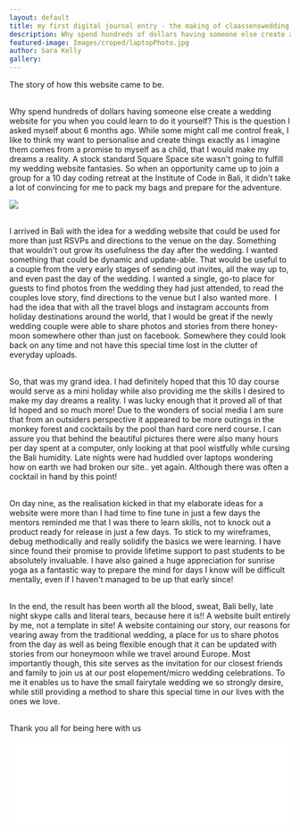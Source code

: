 ```yaml
---
layout: default
title: my first digital journal entry - the making of claassenswedding.com
description: Why spend hundreds of dollars having someone else create a wedding website for you when you could learn to do it yourself? This is the question I asked myself about 6 months ago. While some might call me control freak, I like to think my want to personalise and create things exactly as I imagine them comes from
featured-image: Images/croped/laptopPhoto.jpg
author: Sara Kelly
gallery: 
---
```

<section class="grid">
<div class=col-12>
<div class=col-8>
The story of how this website came to be.

<br> Why spend hundreds of dollars having someone else create a wedding website for you when you could learn to do it yourself? This is the question I asked myself about 6 months ago. While some might call me control freak, I like to think my want to personalise and create things exactly as I imagine them comes from a promise to myself as a child, that I would make my dreams a reality. A stock standard Square Space site wasn't going to fulfill my wedding website fantasies. So when an opportunity came up to join a group for a 10 day coding retreat at the Institute of Code in Bali, it didn't take a lot of convincing for me to pack my bags and prepare for the adventure.
</div> 

<div class=col-4>
<img src="{{featured-image}}" />
</div>

<br> I arrived in Bali with the idea for a wedding website that could be used for more than just RSVPs and directions to the venue on the day. Something that wouldn't out grow its usefulness the day after the wedding. I wanted something that could be dynamic and update-able. That would be useful to a couple from the very early stages of sending out invites, all the way up to, and even past the day of the wedding. I wanted a single, go-to place for guests to find photos from the wedding they had just attended, to read the couples love story, find directions to the venue but I also wanted more.&nbsp; I had the idea that with all the travel blogs and instagram accounts from holiday destinations around the world, that I would be great if the newly wedding couple were able to share photos and stories from there honey-moon somewhere other than just on facebook. Somewhere they could look back on any time and not have this special time lost in the clutter of everyday uploads.

<br> So, that was my grand idea. I had definitely hoped that this 10 day course would serve as a mini holiday while also providing me the skills I desired to make my day dreams a reality. I was lucky enough that it proved all of that Id hoped and so much more! Due to the wonders of social media I am sure that from an outsiders perspective it appeared to be more outings in the monkey forest and cocktails by the pool than hard core nerd course. I can assure you that behind the beautiful pictures there were also many hours per day spent at a computer, only looking at that pool wistfully while cursing the Bali humidity. Late nights were had huddled over laptops wondering how on earth we had broken our site.. yet again. Although there was often a cocktail in hand by this point! &nbsp;

<br> On day nine, as the realisation kicked in that my elaborate ideas for a website were more than I had time to fine tune in just a few days the mentors reminded me that I was there to learn skills, not to knock out a product ready for release in just a few days. To stick to my wireframes, debug methodically and really solidify the basics we were learning. I have since found their promise to provide lifetime support to past students to be absolutely invaluable. I have also gained a huge appreciation for sunrise yoga as a fantastic way to prepare the mind for days I know will be difficult mentally, even if I haven't managed to be up that early since!

<br>In the end, the result has been worth all the blood, sweat, Bali belly, late night skype calls and literal tears, because here it is!! A website built entirely by me, not a template in site! A website containing our story, our reasons for vearing away from the traditional wedding, a place for us to share photos from the day as well as being flexible enough that it can be updated with stories from our honeymoon while we travel around Europe. Most importantly though, this site serves as the invitation for our closest friends and family to join us at our post elopement/micro wedding celebrations. To me it enables us to have the small fairytale wedding we so strongly desire, while still providing a method to share this special time in our lives with the ones we love.

<br>Thank you all for being here with us

<!-- LightWidget WIDGET --><script src="//lightwidget.com/widgets/lightwidget.js"></script><iframe src="//lightwidget.com/widgets/ea46e47697bb547bb64eb43af8bd664f.html" scrolling="no" allowtransparency="true" class="lightwidget-widget" style="width: 100%; border: 0; overflow: hidden;"></iframe>
</div>
</section>


